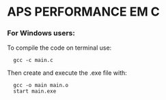 # APS PERFORMANCE EM C

### For Windows users:
To compile the code on terminal use:
```
  gcc -c main.c
```
Then create and execute the .exe file with:
```
  gcc -o main main.o
  start main.exe
```
